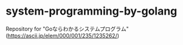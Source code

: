 # system-programming-by-golang
Repository for "Goならわかるシステムプログラム" (https://ascii.jp/elem/000/001/235/1235262/)
